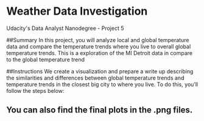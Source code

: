 # Weather Data Investigation

Udacity's Data Analyst Nanodegree - Project 5

##Summary
In this project, you will analyze local and global temperature data and compare the temperature trends where you live to overall global temperature trends.
This is a exploration of the MI Detroit data in compare to the global temperature trend

##Instructions
We create a visualization and prepare a write up describing the similarities and differences between global temperature trends and temperature trends in the closest big city to where you live. To do this, you’ll follow the steps below:

## You can also find the final plots in the .png files. 
